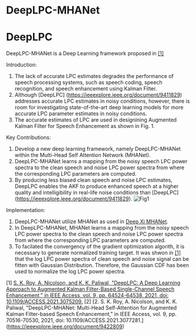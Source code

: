 # DeepLPC-MHANet

# DeepLPC

DeepLPC-MHANet is a Deep Learning framework proposed in [[1]]([https://ieeexplore.ieee.org/document/9411829](https://ieeexplore.ieee.org/document/9422809))

Introduction:
1. The lack of accurate LPC estimates degrades the performance of speech processing systems, such as speech coding, speech recognition, and speech enhancement using Kalman Filter. 
2. Although [DeepLPC] (https://ieeexplore.ieee.org/document/9411829) addresses accurate LPC estimates in noisy conditions, however, there is room for investigating state-of-the-art deep learning models for more accurate LPC parameter estimates in noisy conditions. 
3. The accurate estimates of LPC are used in designining Augmented Kalman Filter for Speech Enhancement as shown in Fig. 1.

Key Contributions: 

1. Develop a new deep learning framework, namely DeepLPC-MHANet within the Multi-Head Self Attention Network (MHANet). 
2. DeepLPC-MHANet learns a mapping from the noisy speech LPC power spectra to the clean speech and noise LPC power spectra from where the corresponding LPC parameters are computed. 
3. By producing less biased clean speech and noise LPC estimates, DeepLPC enables the AKF to produce enhanced speech at a higher quality and intelligibility in real-life noise conditions than [DeepLPC] (https://ieeexplore.ieee.org/document/9411829).
![Fig1](https://github.com/sujancseru/DeepLPC-MHANet/assets/130210435/703a40ea-768f-4270-8233-85bc3cc52d38)

Implementation: 
1. DeepLPC-MHANet utilize MHANet as used in [Deep Xi MHANet](https://github.com/anicolson/DeepXi).
2. In DeepLPC-MHANet, MHANet learns a mapping from the noisy speech LPC power spectra to the clean speech and noise LPC power spectra from where the corresponding LPC parameters are computed.
3. To facilated the convergency of the gradient optimization algorith, it is necessary to generate normalized training target. It was shwon in [[1]](https://ieeexplore.ieee.org/document/9411829) that the log LPC power spectra of clean speech and noise signal can be fitten with Gaussian Distribution. Therefore, the Gaussian CDF has been used to normalize the log LPC power spectra. 



[1] [S. K. Roy, A. Nicolson, and K. K. Paliwal, "DeepLPC: A Deep Learning Approach to Augmented Kalman Filter-Based Single-Channel Speech Enhancement," in IEEE Access, vol. 9, pp. 64524-64538, 2021, doi: 10.1109/ACCESS.2021.3075209.](https://ieeexplore.ieee.org/document/9411829)
[2] [2.	S. K. Roy, A. Nicolson, and K. K. Paliwal, "DeepLPC-MHANet: Multi-Head Self-Attention for Augmented Kalman Filter-based Speech Enhancement," in IEEE Access, vol. 9, pp. 70516-70530, 2021, doi: 10.1109/ACCESS.2021.3077281.] (https://ieeexplore.ieee.org/document/9422809)

